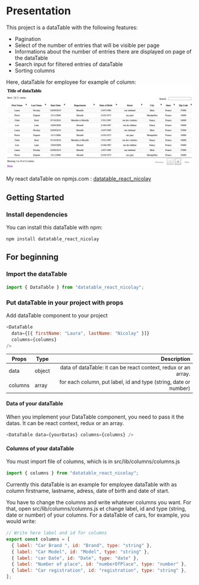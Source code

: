# Presentation

This project is a dataTable with the following features:

- Pagination
- Select of the number of entries that will be visible per page
- Informations about the number of entries there are displayed on page of the dataTable
- Search input for filtered entries of dataTable
- Sorting columns

Here, dataTable for employee for example of column:
![Image of dataTable for employee for example of column.](./asset/view-dataTable.png "dataTable for employee for example of column")

My react dataTable on npmjs.com : [datatable_react_nicolay](https://www.npmjs.com/package/datatable_react_nicolay)

## Getting Started

### Install dependencies

You can install this dataTable with npm:

```
npm install datatable_react_nicolay
```

## For beginning

### Import the dataTable

```js
import { DataTable } from "datatable_react_nicolay";
```

### Put dataTable in your project with props

Add dataTable component to your project

```js
<DataTable
  data={[{ firstName: "Laura", lastName: "Nicolay" }]}
  columns={columns}
/>
```

| Props   | Type   |                                                      Description |
| ------- | ------ | ---------------------------------------------------------------: |
| data    | object |   data of dataTable: it can be react context, redux or an array. |
| columns | array  | for each column, put label, id and type (string, date or number) |

#### Data of your dataTable

When you implement your DataTable component, you need to pass it the datas.
It can be react context, redux or an array.

```js
<DataTable data={yourDatas} columns={columns} />
```

#### Columns of your dataTable

You must import file of columns, which is in src/lib/columns/columns.js

```js
import { columns } from "datatable_react_nicolay";
```

Currently this dataTable is an example for employee dataTable with as column firstname, lastname, adress, date of birth and date of start.

You have to change the columns and write whatever columns you want.
For that, open src/lib/columns/columns.js et change label, id and type (string, date or number) of your columns.
For a dataTable of cars, for example, you would write:

```js
// Write here label and id for columns
export const columns = [
  { label: "Car Brand ", id: "Brand", type: "string" },
  { label: "Car Model", id: "Model", type: "string" },
  { label: "car Date", id: "Date", type: "date" },
  { label: "Number of place", id: "numberOfPlace", type: "number" },
  { label: "Car registration", id: "registration", type: "string" },
];
```

